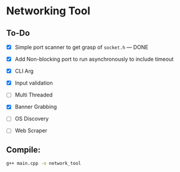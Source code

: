 # Networking Tool

## To-Do

- [x] Simple port scanner to get grasp of `socket.h` — DONE
- [x] Add Non-blocking port to run asynchronously to include timeout
- [x] CLI Arg
- [x] Input validation
- [ ] Multi Threaded
- [x] Banner Grabbing
- [ ] OS Discovery
- [ ] Web Scraper


## Compile:
```bash
g++ main.cpp -o network_tool
```